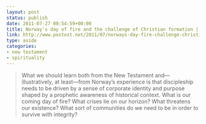 ```yaml
---
layout: post
status: publish
date: 2011-07-27 00:54:59+00:00
title: Norway's day of fire and the challenge of Christian formation | P.OST
link: http://www.postost.net/2011/07/norways-day-fire-challenge-christian-formation  http://www.postost.net/2011/07/norways-day-fire-challenge-christian-formation
type: aside
categories:
- new testament
- spirituality
---
```


> What we should learn both from the New Testament and—illustratively, at least—from Norway’s experience is that discipleship needs to be driven by a sense of corporate identity and purpose shaped by a prophetic awareness of historical context. What is our coming day of fire? What crises lie on our horizon? What threatens our existence? What sort of communities do we need to be in order to survive with integrity?
